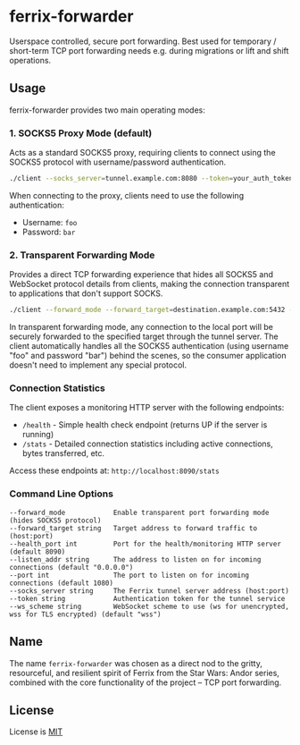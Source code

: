# ferrix-forwarder

Userspace controlled, secure port forwarding. Best used for temporary / short-term TCP port forwarding needs e.g. during migrations or lift and shift operations.

## Usage

ferrix-forwarder provides two main operating modes:

### 1. SOCKS5 Proxy Mode (default)

Acts as a standard SOCKS5 proxy, requiring clients to connect using the SOCKS5 protocol with username/password authentication.

```bash
./client --socks_server=tunnel.example.com:8080 --token=your_auth_token
```

When connecting to the proxy, clients need to use the following authentication:
- Username: `foo`
- Password: `bar`

### 2. Transparent Forwarding Mode

Provides a direct TCP forwarding experience that hides all SOCKS5 and WebSocket protocol details from clients, making the connection transparent to applications that don't support SOCKS.

```bash
./client --forward_mode --forward_target=destination.example.com:5432 --port=5432 --socks_server=tunnel.example.com:8080 --token=your_auth_token
```

In transparent forwarding mode, any connection to the local port will be securely forwarded to the specified target through the tunnel server. The client automatically handles all the SOCKS5 authentication (using username "foo" and password "bar") behind the scenes, so the consumer application doesn't need to implement any special protocol.

### Connection Statistics

The client exposes a monitoring HTTP server with the following endpoints:
- `/health` - Simple health check endpoint (returns UP if the server is running)
- `/stats` - Detailed connection statistics including active connections, bytes transferred, etc.

Access these endpoints at: `http://localhost:8090/stats`

### Command Line Options

```shell
--forward_mode            Enable transparent port forwarding mode (hides SOCKS5 protocol)
--forward_target string   Target address to forward traffic to (host:port)
--health_port int         Port for the health/monitoring HTTP server (default 8090)
--listen_addr string      The address to listen on for incoming connections (default "0.0.0.0")
--port int                The port to listen on for incoming connections (default 1080)
--socks_server string     The Ferrix tunnel server address (host:port)
--token string            Authentication token for the tunnel service
--ws_scheme string        WebSocket scheme to use (ws for unencrypted, wss for TLS encrypted) (default "wss")
```

## Name

The name `ferrix-forwarder` was chosen as a direct nod to the gritty, resourceful, and resilient spirit of Ferrix from the Star Wars: Andor series, combined with the core functionality of the project – TCP port forwarding.

## License

License is [MIT](LICENSE.md)